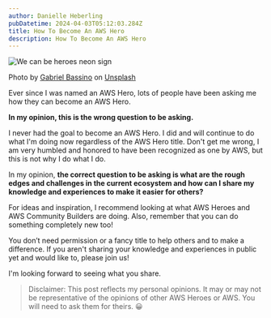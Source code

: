 ```yaml
---
author: Danielle Heberling
pubDatetime: 2024-04-03T05:12:03.284Z
title: How To Become An AWS Hero
description: How To Become An AWS Hero
---
```


![We can be heroes neon sign](/assets/hero-neon.jpg)

Photo by <a href="https://unsplash.com/@gabrielbassino?utm_content=creditCopyText&utm_medium=referral&utm_source=unsplash">Gabriel Bassino</a> on <a href="https://unsplash.com/photos/yellow-neon-light-signage-zEawlLdVloo?utm_content=creditCopyText&utm_medium=referral&utm_source=unsplash">Unsplash</a>

Ever since I was named an AWS Hero, lots of people have been asking me how they can become an AWS Hero.

**In my opinion, this is the wrong question to be asking.**

I never had the goal to become an AWS Hero. I did and will continue to do what I'm doing now regardless of the AWS Hero title. Don't get me wrong, I am very humbled and honored to have been recognized as one by AWS, but this is not why I do what I do.

In my opinion, **the correct question to be asking is what are the rough edges and challenges in the current ecosystem and how can I share my knowledge and experiences to make it easier for others?**

For ideas and inspiration, I recommend looking at what AWS Heroes and AWS Community Builders are doing. Also, remember that you can do something completely new too!

You don’t need permission or a fancy title to help others and to make a difference. If you aren't sharing your knowledge and experiences in public yet and would like to, please join us!

I'm looking forward to seeing what you share.

> Disclaimer: This post reflects my personal opinions. It may or may not be representative of the opinions of other AWS Heroes or AWS. You will need to ask them for theirs. 😀
